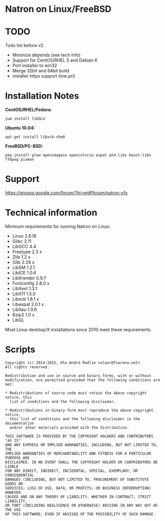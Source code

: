 Natron on Linux/FreeBSD
=======================

TODO
====

Todo list before v2.

 * Minimize depends (see tech info)
 * Support for CentOS/RHEL 5 and Debian 6
 * Port installer to win32
 * Merge 32bit and 64bit build
 * installer https support (low pri)

Installation Notes
==================

**CentOS/RHEL/Fedora:**

```
yum install libGLU
```

**Ubuntu 10.04:**

```
apt-get install libxcb-shm0
```

**FreeBSD/PC-BSD:**

```
pkg install glew openimageio opencolorio expat qt4-libs boost-libs ffmpeg pixman
```

Support
=======

https://groups.google.com/forum/?hl=en#!forum/natron-vfx

Technical information
=====================

Minimum requirements for running Natron on Linux:

- Linux 2.6.18
- Glibc 2.11
- LibGCC 4.4
- Freetype 2.3 x
- Zlib 1.2 x
- Glib 2.26 x
- LibSM 1.2.1
- LibICE 1.0.6
- LibXrender 0.9.7
- Fontconfig 2.8.0 x
- LibXext 1.3.1
- LibX11 1.5.0
- Libxcb 1.8.1 x
- Libexpat 2.0.1 x
- LibXau 1.0.6
- Bzip2 1.0 x
- LibGL

Most Linux desktop/X installations since 2010 meet these requirements.

Scripts
=======

```
Copyright (c) 2014-2015, Ole-André Rodlie <olear@fxarena.net>
All rights reserved.

Redistribution and use in source and binary forms, with or without
modification, are permitted provided that the following conditions are met:

* Redistributions of source code must retain the above copyright notice, this
  list of conditions and the following disclaimer.

* Redistributions in binary form must reproduce the above copyright notice,
  this list of conditions and the following disclaimer in the documentation
  and/or other materials provided with the distribution.

THIS SOFTWARE IS PROVIDED BY THE COPYRIGHT HOLDERS AND CONTRIBUTORS "AS IS"
AND ANY EXPRESS OR IMPLIED WARRANTIES, INCLUDING, BUT NOT LIMITED TO, THE
IMPLIED WARRANTIES OF MERCHANTABILITY AND FITNESS FOR A PARTICULAR PURPOSE ARE
DISCLAIMED. IN NO EVENT SHALL THE COPYRIGHT HOLDER OR CONTRIBUTORS BE LIABLE
FOR ANY DIRECT, INDIRECT, INCIDENTAL, SPECIAL, EXEMPLARY, OR CONSEQUENTIAL
DAMAGES (INCLUDING, BUT NOT LIMITED TO, PROCUREMENT OF SUBSTITUTE GOODS OR
SERVICES; LOSS OF USE, DATA, OR PROFITS; OR BUSINESS INTERRUPTION) HOWEVER
CAUSED AND ON ANY THEORY OF LIABILITY, WHETHER IN CONTRACT, STRICT LIABILITY,
OR TORT (INCLUDING NEGLIGENCE OR OTHERWISE) ARISING IN ANY WAY OUT OF THE USE
OF THIS SOFTWARE, EVEN IF ADVISED OF THE POSSIBILITY OF SUCH DAMAGE.
```
